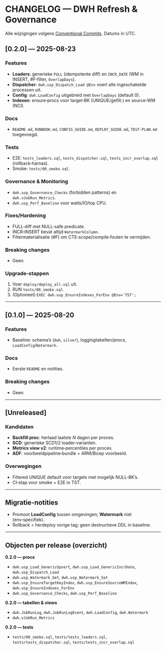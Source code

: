 # CHANGELOG — DWH Refresh & Governance

Alle wijzigingen volgens [Conventional Commits](./COMMITS.md). Datums in UTC.

## [0.2.0] — 2025-08-23
### Features
- **Loaders**: generieke `FULL` (idempotente diff) en `INCR_DATE` (WM in INSERT, #F‑filter, `OverlapDays`).
- **Dispatcher**: `dwh.usp_Dispatch_Load @Env` voert alle ingeschakelde processen uit.
- **Config**: `dwh.LoadConfig` uitgebreid met `OverlapDays` (default 0).
- **Indexen**: ensure‑procs voor target‑BK (UNIQUE/gefilt.) en source‑WM (NCI).

### Docs
- `README.md`, `RUNBOOK.md`, `CONFIG_GUIDE.md`, `DEPLOY_GUIDE.md`, `TEST-PLAN.md` toegevoegd.

### Tests
- E2E: `tests_loaders.sql`, `tests_dispatcher.sql`, `tests_incr_overlap.sql` (rollback‑harnas).
- Smoke: `tests/00_smoke.sql`.

### Governance & Monitoring
- `dwh.usp_Governance_Checks` (forbidden patterns) en `dwh.vJobRun_Metrics`.
- `dwh.usp_Perf_Baseline` voor waits/IO/top CPU.

### Fixes/Hardening
- FULL‑diff met NULL‑safe predicate.
- INCR‑INSERT bevat altijd `WatermarkColumn`.
- Filtermaterialisatie (#F) om CTE‑scope/compile‑fouten te vermijden.

### Breaking changes
- Geen.

### Upgrade‑stappen
1. Voer `deploy/deploy_all.sql` uit.
2. RUN `tests/00_smoke.sql`.
3. (Optioneel) `EXEC dwh.usp_EnsureIndexes_ForEnv @Env='TST';`

---

## [0.1.0] — 2025-08-20
### Features
- Baseline: schema’s (`dwh`, `silver`), loggingtabellen/procs, `LoadConfig`/`Watermark`.

### Docs
- Eerste `README` en notities.

### Breaking changes
- Geen.

---

## [Unreleased]
### Kandidaten
- **Backfill proc**: herlaad laatste *N* dagen per proces.
- **SCD**: generieke SCD1/2 loader‑varianten.
- **Metrics view v2**: runtime‑percentiles per proces.
- **ADF**: voorbeeldpipeline‑bundle + ARM/Bicep voorbeeld.

### Overwegingen
- Filtered UNIQUE default voor targets met mogelijk NULL‑BK’s.
- CI‑stap voor smoke + E2E in TST.

---

## Migratie‑notities
- Promoot **LoadConfig** tussen omgevingen; **Watermark** niet (env‑specifiek).
- Rollback = herdeploy vorige tag; geen destructieve DDL in baseline.

---

## Objecten per release (overzicht)
**0.2.0 — procs**
- `dwh.usp_Load_GenericUpsert`, `dwh.usp_Load_GenericIncrDate`, `dwh.usp_Dispatch_Load`
- `dwh.usp_Watermark_Get`, `dwh.usp_Watermark_Set`
- `dwh.usp_EnsureTargetKeyIndex`, `dwh.usp_EnsureSourceWMIndex`, `dwh.usp_EnsureIndexes_ForEnv`
- `dwh.usp_Governance_Checks`, `dwh.usp_Perf_Baseline`

**0.2.0 — tabellen & views**
- `dwh.JobRunLog`, `dwh.JobRunLogEvent`, `dwh.LoadConfig`, `dwh.Watermark`
- `dwh.vJobRun_Metrics`

**0.2.0 — tests**
- `tests/00_smoke.sql`, `tests/tests_loaders.sql`, `tests/tests_dispatcher.sql`, `tests/tests_incr_overlap.sql`

